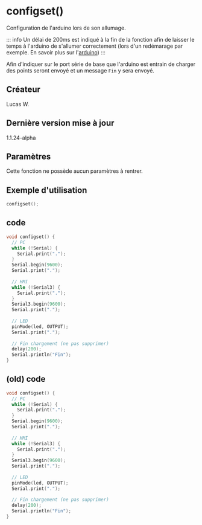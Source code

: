 # configset() <Badge type="tip" text="^1.1.8" />

Configuration de l'arduino lors de son allumage.

::: info
Un délai de 200ms est indiqué à la fin de la fonction afin de laisser le temps à l'arduino de s'allumer correctement (lors d'un redémarage par exemple. En savoir plus sur l'[arduino](/composants/arduino))
:::

Afin d'indiquer sur le port série de base que l'arduino est entrain de charger des points seront envoyé et un message ```Fin``` y sera envoyé.

## Créateur
Lucas W.
## Dernière version mise à jour
1.1.24-alpha
## Paramètres
Cette fonction ne possède aucun paramètres à rentrer.
##  Exemple d'utilisation
```c++
configset();
```
## code <Badge type="tip" text="^1.1.28" />
```c++
void configset() {
  // PC
  while (!Serial) {
    Serial.print(".");
  }
  Serial.begin(9600);
  Serial.print(".");
 
  // HMI
  while (!Serial3) {
    Serial.print(".");
  }
  Serial3.begin(9600);
  Serial.print(".");
 
  // LED
  pinMode(led, OUTPUT);
  Serial.print(".");
 
  // Fin chargement (ne pas supprimer)
  delay(200);
  Serial.println("Fin");
}
```

## (old) code <Badge type="info" text="< 1.1.28" />
```c++
void configset() {
  // PC
  while (!Serial) {
    Serial.print(".");
  }
  Serial.begin(9600);
  Serial.print(".");
 
  // HMI
  while (!Serial3) {
    Serial.print(".");
  }
  Serial3.begin(9600);
  Serial.print(".");
 
  // LED
  pinMode(led, OUTPUT);
  Serial.print(".");
 
  // Fin chargement (ne pas supprimer)
  delay(200);
  Serial.println("Fin");
}
```